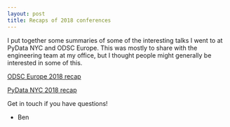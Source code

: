 ```yaml
---
layout: post
title: Recaps of 2018 conferences
---
```


I put together some summaries of some of the interesting talks I went to at PyData NYC and ODSC Europe.  This was mostly to share with the engineering team at my office, but I thought people might generally be interested in some of this.  

[ODSC Europe 2018 recap](https://docs.google.com/presentation/d/1Wb51S-IMft3bVF61FYWH6UuxNWdp_xf_go7jh5xlFCY)

[PyData NYC 2018 recap](https://docs.google.com/presentation/d/1GMj0kHzLXeKdOkmxIF_Wq-hzhbK4qWFu6CZ10yhxX4Y)

Get in touch if you have questions!

- Ben
